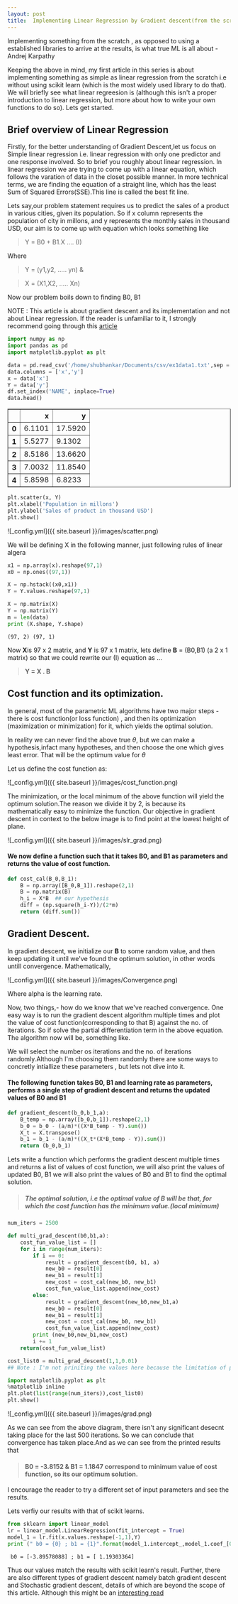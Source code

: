 ```yaml
---
layout: post
title:  Implementing Linear Regression by Gradient descent(from the scratch)
---
```

Implementing something from the scratch , as opposed to using a established libraries to arrive at the results, is what true ML is all about - Andrej Karpathy

Keeping the above in mind, my first article in this series is about implementing something as simple as linear regression from the scratch i.e without using scikit learn (which is the most widely used library to do that). We will briefly see what linear regreesion is (although this isn't a proper introduction to linear regression, but more about how to write your own functions to do so). Lets get started.

## Brief overview of Linear Regression

Firstly, for the better understanding of Gradient Descent,let us focus on Simple linear regression i.e. linear regression with only one predictor and one response involved. So to brief you roughly about linear regression. In linear regression we are trying to come up with a linear equation, which follows the varation of data in the closet possible manner. In more technical terms, we are finding the equation of a straight line, which has the least Sum of Squared Errors(SSE).This line is called the best fit line.

Lets say,our problem statement requires us to predict the sales of a product in various cities, given its population. So if x column represents the population of city in millons, and y represents the monthly sales in thousand USD, our aim is to come up with equation which looks something like

> Y = B0 + B1.X       .... (I)

Where

> Y = (y1,y2, ..... yn) &

> X = (X1,X2, ..... Xn)

Now our problem boils down to finding B0, B1

NOTE : This article is about gradient descent and its implementation and not about Linear regression. If the reader is unfamiliar to it, I strongly recommend going through this [article](https://www.analyticsvidhya.com/blog/2017/06/a-comprehensive-guide-for-linear-ridge-and-lasso-regression/)


```python
import numpy as np
import pandas as pd
import matplotlib.pyplot as plt
```


```python
data = pd.read_csv('/home/shubhankar/Documents/csv/ex1data1.txt',sep = ",",header = None)
data.columns = ['x','y']
x = data['x']
Y = data['y']
df.set_index('NAME', inplace=True)
data.head()
```




<div>
<style>
    .dataframe thead tr:only-child th {
        text-align: right;
    }
</style>
  
  
<table border="1" class="dataframe">
  <thead>
    <tr style="text-align: right;">
      <th></th>
      <th>x</th>
      <th>y</th>
    </tr>
  </thead>
  <tbody>
    <tr>
      <th>0</th>
      <td>6.1101</td>
      <td>17.5920</td>
    </tr>
    <tr>
      <th>1</th>
      <td>5.5277</td>
      <td>9.1302</td>
    </tr>
    <tr>
      <th>2</th>
      <td>8.5186</td>
      <td>13.6620</td>
    </tr>
    <tr>
      <th>3</th>
      <td>7.0032</td>
      <td>11.8540</td>
    </tr>
    <tr>
      <th>4</th>
      <td>5.8598</td>
      <td>6.8233</td>
    </tr>
  </tbody>
</table>
</div>




```python
plt.scatter(x, Y)
plt.xlabel('Population in millons')
plt.ylabel('Sales of product in thousand USD')
plt.show()
```


![_config.yml]({{ site.baseurl }}/images/scatter.png)


We will be defining X in the following manner, just following rules of linear algera


```python
x1 = np.array(x).reshape(97,1)
x0 = np.ones((97,1))
```


```python
X = np.hstack((x0,x1))
Y = Y.values.reshape(97,1)
```


```python
X = np.matrix(X)
Y = np.matrix(Y)
m = len(data)
print (X.shape, Y.shape)
```

    (97, 2) (97, 1)


Now **X**is 97 x 2 matrix, and **Y** is 97 x 1 matrix, lets define **B** = (B0,B1) (a 2 x 1 matrix) so that we could rewrite our (I)
equation as ...
> **Y = X . B**

## Cost function and its optimization.

  In general, most of the parametric ML algorithms have two major steps - there is cost function(or loss function) , and then its optimization (maximization or minimization) for it, which yields the optimal solution.
  
  In reality we can never find the above true $\theta$, but we can make a hypothesis,infact many hypotheses, and then choose the one which gives least error. That will be the optimum value for $\theta$

Let us define the cost function as:

![_config.yml]({{ site.baseurl }}/images/cost_function.png)


The minimization, or the local minimum of the above function will yield the optimum solution.The reason we divide it by 2, is because its mathematically easy to minimize the function. Our objective in gradient descent in context to the below image is to find point at the lowest height of plane.

![_config.yml]({{ site.baseurl }}/images/slr_grad.png)

#### We now define a function such that it takes B0, and B1 as parameters and returns the value of cost function. 

```python
def cost_cal(B_0,B_1):
    B = np.array([B_0,B_1]).reshape(2,1)
    B = np.matrix(B)
    h_i = X*B  ## our hypothesis
    diff = (np.square(h_i-Y))/(2*m)
    return (diff.sum())
```

## Gradient Descent.

   In gradient descent, we initialize our **B** to some random value, and then keep updating it until we've found the optimum solution, in other words untill convergence.
   Mathematically,
   
   
![_config.yml]({{ site.baseurl }}/images/Convergence.png)
   

Where alpha is the learning rate.

Now, two things,- how do we know that we've reached convergence. One easy way is to run the gradient descent algorithm multiple times and plot the value of cost function(corresponding to that B) against the no. of iterations. So if solve the partial differentiation term in the above equation. The algorithm now will be, something like. 

We will select the number os iterations and the no. of iterations randomly.Although I'm choosing them randomly there are some ways to concretly intiallize these parameters , but lets not dive into it.

#### The following function takes B0, B1 and learning rate  as parameters, performs a single step of gradient descent and returns the updated values of B0 and B1


```python
def gradient_descent(b_0,b_1,a):
    B_temp = np.array([b_0,b_1]).reshape(2,1)
    b_0 = b_0 - (a/m)*((X*B_temp - Y).sum())
    X_t = X.transpose()
    b_1 = b_1 - (a/m)*((X_t*(X*B_temp - Y)).sum())
    return (b_0,b_1)
```

Lets write a function which performs the gradient descent multiple times and returns a list of values of cost function, we will also print the values of updated B0, B1 we will also print the values of B0 and B1 to find the optimal solution.

>##### The optimal solution, i.e the optimal value of B will be that, for which the cost function has the minimum value.(local minimum)


```python
num_iters = 2500
```


```python
def multi_grad_descent(b0,b1,a):
    cost_fun_value_list = []
    for i in range(num_iters):
        if i == 0:
            result = gradient_descent(b0, b1, a)
            new_b0 = result[0]
            new_b1 = result[1]
            new_cost = cost_cal(new_b0, new_b1)
            cost_fun_value_list.append(new_cost)
        else:
            result = gradient_descent(new_b0,new_b1,a)
            new_b0 = result[0]
            new_b1 = result[1]
            new_cost = cost_cal(new_b0, new_b1)
            cost_fun_value_list.append(new_cost)
        print (new_b0,new_b1,new_cost)
        i += 1
    return(cost_fun_value_list)
```


```python
cost_list0 = multi_grad_descent(1,1,0.01)
## Note : I'm not priniting the values here because the limitation of printing 2500 values
```


```python
import matplotlib.pyplot as plt
%matplotlib inline
plt.plot(list(range(num_iters)),cost_list0)
plt.show()
```

![_config.yml]({{ site.baseurl }}/images/grad.png)


As we can see from the above diagram, there isn't any significant desecnt taking place for the last 500 iterations.
So we can conclude that convergence has taken place.And as we can see from the printed results that 

> #### B0 = -3.8152 & B1 = 1.1847 correspond to minimum value of cost function, so its our optimum solution.

I encourage the reader to try a different set of input parameters and see the results.

Lets verfiy our results with that of scikit learns.


```python
from sklearn import linear_model
lr = linear_model.LinearRegression(fit_intercept = True)
model_1 = lr.fit(x.values.reshape(-1,1),Y)
print (" b0 = {0} ; b1 = {1}".format(model_1.intercept_,model_1.coef_[0]))
```

     b0 = [-3.89578088] ; b1 = [ 1.19303364]


Thus our values match the results with scikit learn's result. Further, there are also different types of gradient descent 
namely batch gradient descent and Stochastic gradient descent, details of which are beyond the scope of this article. 
Although this might be an [interesting read](https://stats.stackexchange.com/questions/49528/batch-gradient-descent-versus-stochastic-gradient-descent)


